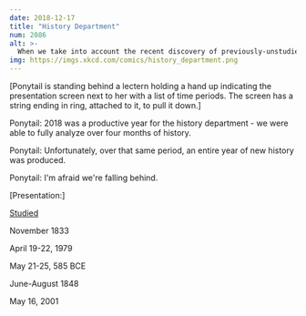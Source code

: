 ```yaml
---
date: 2018-12-17
title: "History Department"
num: 2086
alt: >-
  When we take into account the recent discovery of previously-unstudied history in the 1750s, this year may have been an outright loss.
img: https://imgs.xkcd.com/comics/history_department.png
---
```

[Ponytail is standing behind a lectern holding a hand up indicating the presentation screen next to her with a list of time periods. The screen has a string ending in ring, attached to it, to pull it down.]

Ponytail: 2018 was a productive year for the history department - we were able to fully analyze over four months of history.

Ponytail: Unfortunately, over that same period, an entire year of new history was produced.

Ponytail: I'm afraid we're falling behind.

[Presentation:]

<u>Studied</u>

November 1833

April 19-22, 1979

May 21-25, 585 BCE

June-August 1848

May 16, 2001